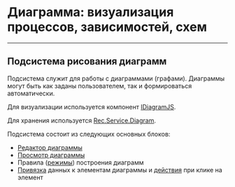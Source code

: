 ﻿---
Title: Диаграмма
Keywords: Диаграмма, визуализация процессов, граф зависимостей, схем
---

# Диаграмма: визуализация процессов, зависимостей, схем
---

## Подсистема рисования диаграмм

Подсистема служит для работы с диаграммами (графами).
Диаграммы могут быть как заданы пользователем, так и формироваться автоматически.

Для визуализации используется компонент [IDiagramJS](topic:Com.Custom.ComClasses.Ctrl.IDiagramJS.Default).

Для хранения используется [Rec.Service.Diagram](topic:.Custom.BasClasses.Diagram.DiagramRec).

Подсистема состоит из следующих основных блоков:
* [Редактор диаграммы](topic:.Custom.BasClasses.Diagram.DiagramTuner)
* [Просмотр диаграммы](topic:.Custom.BasClasses.Diagram.DiagramViewer)
* Правила ([режимы](topic:.Custom.BasClasses.Diagram.ManualLayout)) построения диаграмм
* [Привязка](topic:.Custom.BasClasses.Diagram.Datalink) данных к элементам диаграммы
и [действия](topic:.Custom.BasClasses.Diagram.Actions) при клике на элемент
